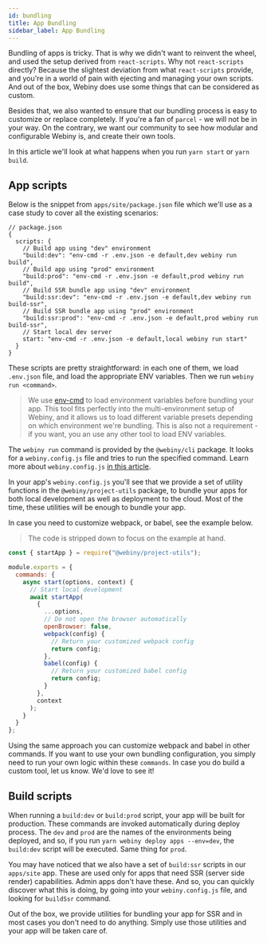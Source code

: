 ```yaml
---
id: bundling
title: App Bundling
sidebar_label: App Bundling
---
```


Bundling of apps is tricky. That is why we didn't want to reinvent the wheel, and used the setup derived from `react-scripts`. Why not `react-scripts` directly? Because the slightest deviation from what `react-scripts` provide, and you're in a world of pain with ejecting and managing your own scripts. And out of the box, Webiny does use some things that can be considered as custom.

Besides that, we also wanted to ensure that our bundling process is easy to customize or replace completely. If you're a fan of `parcel` - we will not be in your way. On the contrary, we want our community to see how modular and configurable Webiny is, and create their own tools.

In this article we'll look at what happens when you run `yarn start` or `yarn build`.

## App scripts

Below is the snippet from `apps/site/package.json` file which we'll use as a case study to cover all the existing scenarios:

```json5
// package.json
{
  scripts: {
    // Build app using "dev" environment
    "build:dev": "env-cmd -r .env.json -e default,dev webiny run build",
    // Build app using "prod" environment
    "build:prod": "env-cmd -r .env.json -e default,prod webiny run build",
    // Build SSR bundle app using "dev" environment
    "build:ssr:dev": "env-cmd -r .env.json -e default,dev webiny run build-ssr",
    // Build SSR bundle app using "prod" environment
    "build:ssr:prod": "env-cmd -r .env.json -e default,prod webiny run build-ssr",
    // Start local dev server
    start: "env-cmd -r .env.json -e default,local webiny run start"
  }
}
```

These scripts are pretty straightforward: in each one of them, we load `.env.json` file, and load the appropriate ENV variables. Then we run `webiny run <command>`.

> We use [env-cmd](https://www.npmjs.com/package/env-cmd) to load environment variables before bundling your app. This tool fits perfectly into the multi-environment setup of Webiny, and it allows us to load different variable presets depending on which environment we're bundling. This is also not a requirement - if you want, you an use any other tool to load ENV variables.

The `webiny run` command is provided by the `@webiny/cli` package. It looks for a `webiny.config.js` file and tries to run the specified command. Learn more about `webiny.config.js` [in this article](/docs/get-started/configuration#webinyconfigjs).

In your app's `webiny.config.js` you'll see that we provide a set of utility functions in the `@webiny/project-utils` package, to bundle your apps for both local development as well as deployment to the cloud. Most of the time, these utilities will be enough to bundle your app.

In case you need to customize webpack, or babel, see the example below.

> The code is stripped down to focus on the example at hand.

```js
const { startApp } = require("@webiny/project-utils");

module.exports = {
  commands: {
    async start(options, context) {
      // Start local development
      await startApp(
        {
          ...options,
          // Do not open the browser automatically
          openBrowser: false,
          webpack(config) {
            // Return your customized webpack config
            return config;
          },
          babel(config) {
            // Return your customized babel config
            return config;
          }
        },
        context
      );
    }
  }
};
```

Using the same approach you can customize webpack and babel in other commands.
If you want to use your own bundling configuration, you simply need to run your own logic within these `commands`. 
In case you do build a custom tool, let us know. We'd love to see it! 

## Build scripts

When running a `build:dev` or `build:prod` script, your app will be built for production. These commands are invoked automatically during deploy process. The `dev` and `prod` are the names of the environments being deployed, and so, if you run `yarn webiny deploy apps --env=dev`, the `build:dev` script will be executed. Same thing for `prod`.

You may have noticed that we also have a set of `build:ssr` scripts in our `apps/site` app. These are used only for apps that need SSR (server side render) capabilities. Admin apps don't have these. And so, you can quickly discover what this is doing, by going into your `webiny.config.js` file, and looking for `buildSsr` command. 

Out of the box, we provide utilities for bundling your app for SSR and in most cases you don't need to do anything. Simply use those utilities and your app will be taken care of.

